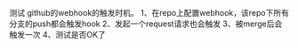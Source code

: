 测试 github的webhook的触发时机。
1、在repo上配置webhook，该repo下所有分支的push都会触发hook
2、发起一个request请求也会触发
3、被merge后会触发一次
4、测试是否OK了